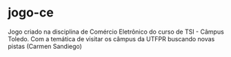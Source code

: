 # jogo-ce
Jogo criado na disciplina de Comércio Eletrônico do curso de TSI - Câmpus Toledo. Com a temática de visitar os câmpus da UTFPR buscando novas pistas (Carmen Sandiego)
